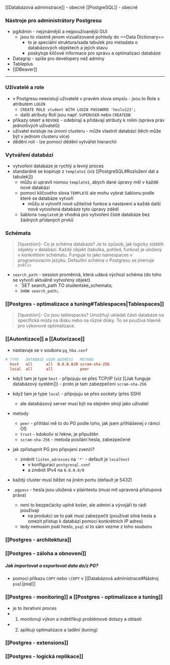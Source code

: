 [[Databázová administrace]] - obecně
[[PostgreSQL]] - obecně
### Nástroje pro administrátory Postgresu
- pgAdmin - nejznámější a nejpoužívanější GUI
	- jsou to vlastně jenom vizualizované pohledy do ==Data Dictionary==
		- to je speciální struktura/sada tabulek pro metadata o databázových objektech a jejich stavu
		- poskytuje klíčové informace pro správu a optimalizaci databáze
- Datagrip - spíše pro developery než adminy
- Tableplus
- [[DBeaver]]
***
### Uživatelé a role
- v Postgresu neexistují uživatelé v pravém slova smyslu - jsou to Role s atributem `LOGIN`
	- `CREATE ROLE student WITH LOGIN PASSWORD 'heslo123';`
	- další atributy Rolí jsou např. `SUPERUSER` nebo `CREATEDB`
- příkazy `GRANT` a `REVOKE` - odebírají a přidávají atributy k rolím (správa práv jednotlivých uživatelů)
- uživatel existuje na úrovni clusteru - může vlastnit databázi (těch může být v jednom clusteru více)
- dědění rolí - lze pomocí dědění vytvářet hierarchii
### Vytváření databází
- vytvoření databáze je rychlý a levný proces
- standardně se kopíruje z `template1` (viz [[PostgreSQL#Rozložení dat a tabulek]])
	- můžu si upravit rovnou `template1`, abych dané úpravy měl v každé nové databázi
	- pomocí klíčového slova `TEMPLATE` ale mohu vybrat šablonu podle které se databáze vytvoří
		- můžu si vytvořit nové užitečné funkce a nastavení a každá další nově vytvořená databáze tyto úpravy zdědí
	- šablona `template0` je vhodná pro vytvoření čisté databáze bez žádných přidaných prvků
### Schémata
>[!question]- Co je schéma databáze?
>Je to způsob, jak logicky oddělit objekty v databázi. Každý objekt (tabulka, pohled, funkce) je uložený v konkrétním schématu. Funguje to jako namespaces v programovacím jazyku. Defaultní schéma v Postgresu se jmenuje `public`
- `search_path` - session proměnná, která udává výchozí schéma (do toho se vytvoří aktuálně vytvořený objekt)
	- `SET search_path TO studentske_schemata;
	- `SHOW search_path;`
### [[Postgres - optimalizace a tuning#Tablespaces|Tablespaces]]
> [!question]- Co jsou tablespaces?
> Umožňují ukládat části databáze na specifická místa na disku nebo na různé disky. To se používá hlavně pro výkonové optimalizace.
### [[Autentizace]] a [[Autorizace]]
- nastavuje se v souboru `pg_hba.conf`
```conf
# TYPE   DATABASE USER ADDRESS   METHOD
  host   all      all  0.0.0.0/0 scram-sha-256 
  local  all      all            peer
```
- když tam je type `host` - připojuju se přes TCP/IP (viz [[Jak funguje databázový systém]]) - proto je tam zabezpečení `scram-sha-256`
- když tam je type `local` - připojuju se přes sockety (přes SSH)
	- ale databázový server musí být na stejném stroji jako uživatel
- metody
	- `peer` - přihlásí mě to do PG podle toho, jak jsem přihlášenej v rámci OS
	- `trust` - kdokoliv si řekne, je připuštěn
	- `scram-sha-256` - metoda posílání hesla, zabezpečené

- jak zpřístupnit PG pro připojení zvenčí?
	- změnit `listen_adresses` na `'*'` - default je `localhost`
		- v konfiguraci `postgresql.conf`
		- a změnit IPv4 na `0.0.0.0/0`
- každý cluster musí běžet na jiném portu (default je 5432)
- `.pgpass` - hesla jsou uložená v plaintextu (musí mít upravená přístupová práva)
	- není to bezpečácky uplně košer, ale admini a vývojáři to rádi používají
		- na produkci se to pak musí zabezpečit (používat silná hesla a omezit přístup k databázi pomocí konkrétních IP adres)
	- tedy nemusím psát heslo, `psql` si to sám vezme z toho souboru
### [[Postgres - architektura]]
### [[Postgres - záloha a obnovení]]

##### Jak importovat a exportovat data do/z PG?
- pomocí příkazu `COPY` nebo `\COPY` v [[Databázová administrace#Nástroj `psql`|psql]] 
### [[Postgres - monitoring]] a [[Postgres - optimalizace a tuning]]
- je to iterativní proces
- 1) monitoruji výkon a indetifikuji problémové dotazy a oblasti
- 2) aplikuji optimalizace a ladění (tuning)
### [[Postgres - extensions]]
### [[Postgres - logická replikace]]